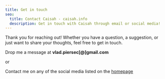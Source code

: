 ```yaml
---
title: Get in touch
seo:
  title: Contact Caisah - caisah.info
  description: Get in touch with Caisah through email or social media!
---
```


Thank you for reaching out! Whether you have a question, a suggestion, or just want to share your thoughts, feel free to get in touch.

Drop me a message at **vlad.piersec[@]gmail.com**

or

Contact me on any of the social media listed on the [homepage](/)
